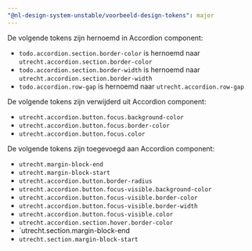 ```yaml
---
"@nl-design-system-unstable/voorbeeld-design-tokens": major
---
```


De volgende tokens zijn hernoemd in Accordion component:
- `todo.accordion.section.border-color` is hernoemd naar `utrecht.accordion.section.border-color`
- `todo.accordion.section.border-width` is hernoemd naar `utrecht.accordion.section.border-width`
- `todo.accordion.row-gap` is hernoemd naar `utrecht.accordion.row-gap`

De volgende tokens zijn verwijderd uit Accordion component:
- `utrecht.accordion.button.focus.background-color`
- `utrecht.accordion.button.focus.border-color`
- `utrecht.accordion.button.focus.color`

De volgende tokens zijn toegevoegd aan Accordion component:
- `utrecht.margin-block-end`
- `utrecht.margin-block-start`
- `utrecht.accordion.button.border-radius`
- `utrecht.accordion.button.focus-visible.background-color`
- `utrecht.accordion.button.focus-visible.border-color`
- `utrecht.accordion.button.focus-visible.border-width`
- `utrecht.accordion.button.focus-visible.color`
- `utrecht.accordion.section.hover.border-color`
- `utrecht.section.margin-block-end
- `utrecht.section.margin-block-start`

